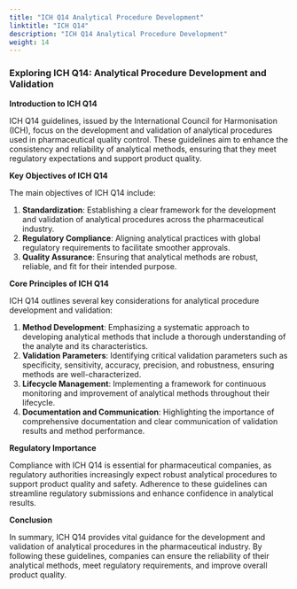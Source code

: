 ```yaml
---
title: "ICH Q14 Analytical Procedure Development"
linktitle: "ICH Q14"
description: "ICH Q14 Analytical Procedure Development"
weight: 14
---
```


### Exploring ICH Q14: Analytical Procedure Development and Validation

**Introduction to ICH Q14**

ICH Q14 guidelines, issued by the International Council for Harmonisation (ICH), focus on the development and validation of analytical procedures used in pharmaceutical quality control. These guidelines aim to enhance the consistency and reliability of analytical methods, ensuring that they meet regulatory expectations and support product quality.

**Key Objectives of ICH Q14**

The main objectives of ICH Q14 include:

1. **Standardization**: Establishing a clear framework for the development and validation of analytical procedures across the pharmaceutical industry.
2. **Regulatory Compliance**: Aligning analytical practices with global regulatory requirements to facilitate smoother approvals.
3. **Quality Assurance**: Ensuring that analytical methods are robust, reliable, and fit for their intended purpose.

**Core Principles of ICH Q14**

ICH Q14 outlines several key considerations for analytical procedure development and validation:

1. **Method Development**: Emphasizing a systematic approach to developing analytical methods that include a thorough understanding of the analyte and its characteristics.
2. **Validation Parameters**: Identifying critical validation parameters such as specificity, sensitivity, accuracy, precision, and robustness, ensuring methods are well-characterized.
3. **Lifecycle Management**: Implementing a framework for continuous monitoring and improvement of analytical methods throughout their lifecycle.
4. **Documentation and Communication**: Highlighting the importance of comprehensive documentation and clear communication of validation results and method performance.

**Regulatory Importance**

Compliance with ICH Q14 is essential for pharmaceutical companies, as regulatory authorities increasingly expect robust analytical procedures to support product quality and safety. Adherence to these guidelines can streamline regulatory submissions and enhance confidence in analytical results.

**Conclusion**

In summary, ICH Q14 provides vital guidance for the development and validation of analytical procedures in the pharmaceutical industry. By following these guidelines, companies can ensure the reliability of their analytical methods, meet regulatory requirements, and improve overall product quality.
